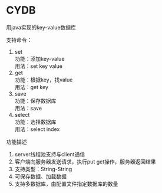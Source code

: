 # CYDB

用java实现的key-value数据库

支持命令： 
1. set  
功能：添加key-value  
用法：set key value  
2. get  
功能：根据key，找value  
用法：get key  
3. save  
功能：保存数据库  
用法：save  
4. select  
功能：选择数据库  
用法：select index  

功能描述
1. server线程池支持与client通信
2. 客户端向服务器发送请求，执行put get操作，服务器返回结果
3. 支持类型：String-String
4. 可保存数据、加载数据
5. 支持多数据库，由配置文件指定数据库的数量